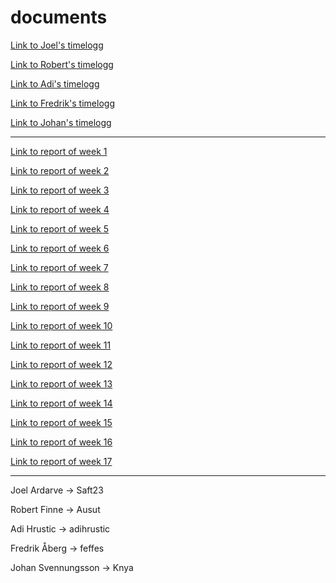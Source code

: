 # documents
[Link to Joel's timelogg](https://docs.google.com/spreadsheets/d/1OHugOfbL9f-0FdZ37ZZjVdkWieyFyeHJd58bshDcN2A/edit?usp=sharing)

[Link to Robert's timelogg](https://docs.google.com/spreadsheets/d/1x8Hclnw-gHIa3wxPlx3DdhuOk8CDg_d-UPj7a1Qmdhk/edit?usp=sharing)

[Link to Adi's timelogg](https://ethercalc.org/6u2wg8ha0lps)

[Link to Fredrik's timelogg](https://docs.google.com/spreadsheets/d/1jXTA-3IXoOMn5WG_IGxEa_vUdxXasoNgbbI1AhF67SA/edit?usp=sharing)

[Link to Johan's timelogg](https://docs.google.com/spreadsheets/d/17eqwgJkfppPi3GeDcnbHDXuBUhg66rdkwItjfGsiiLA/edit?usp=sharing)

---

[Link to report of week 1](https://github.com/provablyprivate/documents/blob/master/reports/week1.md)

[Link to report of week 2](https://github.com/provablyprivate/documents/blob/master/reports/week2.md)

[Link to report of week 3](https://github.com/provablyprivate/documents/blob/master/reports/week3.md)

[Link to report of week 4](https://github.com/provablyprivate/documents/blob/master/reports/week4.md)

[Link to report of week 5](https://github.com/provablyprivate/documents/blob/master/reports/week5.md)

[Link to report of week 6](https://github.com/provablyprivate/documents/blob/master/reports/week6.md)

[Link to report of week 7](https://github.com/provablyprivate/documents/blob/master/reports/week7.md)

[Link to report of week 8](https://github.com/provablyprivate/documents/blob/master/reports/week8.md)

[Link to report of week 9](https://github.com/provablyprivate/documents/blob/master/reports/week9.md)

[Link to report of week 10](https://github.com/provablyprivate/documents/blob/master/reports/week10.md)

[Link to report of week 11](https://github.com/provablyprivate/documents/blob/master/reports/week11.md)

[Link to report of week 12](https://github.com/provablyprivate/documents/blob/master/reports/week12.md)

[Link to report of week 13](https://github.com/provablyprivate/documents/blob/master/reports/week13.md)

[Link to report of week 14](https://github.com/provablyprivate/documents/blob/master/reports/week14.md)

[Link to report of week 15](https://github.com/provablyprivate/documents/blob/master/reports/week15.md)

[Link to report of week 16](https://github.com/provablyprivate/documents/blob/master/reports/week16.md)

[Link to report of week 17](https://github.com/provablyprivate/documents/blob/master/reports/week17.md)



---

Joel Ardarve -> Saft23

Robert Finne -> Ausut

Adi Hrustic -> adihrustic

Fredrik Åberg -> feffes

Johan Svennungsson -> Knya

